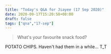 ```yaml
---
title: "Today's Q&A for Jiayee (17 Sep 2020)"
date: 2020-09-17T15:20:58+08:00
draft: false
tags: ["qna","17-sep"]
---
```

> What's your favourite snack food?

POTATO CHIPS. Haven't had them in a while... T_T
